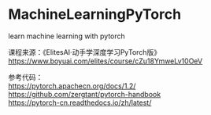# MachineLearningPyTorch
learn machine learning with pytorch

课程来源：《ElitesAI·动手学深度学习PyTorch版》 
https://www.boyuai.com/elites/course/cZu18YmweLv10OeV

参考代码：  
https://pytorch.apachecn.org/docs/1.2/   
https://github.com/zergtant/pytorch-handbook  
https://pytorch-cn.readthedocs.io/zh/latest/      
        
